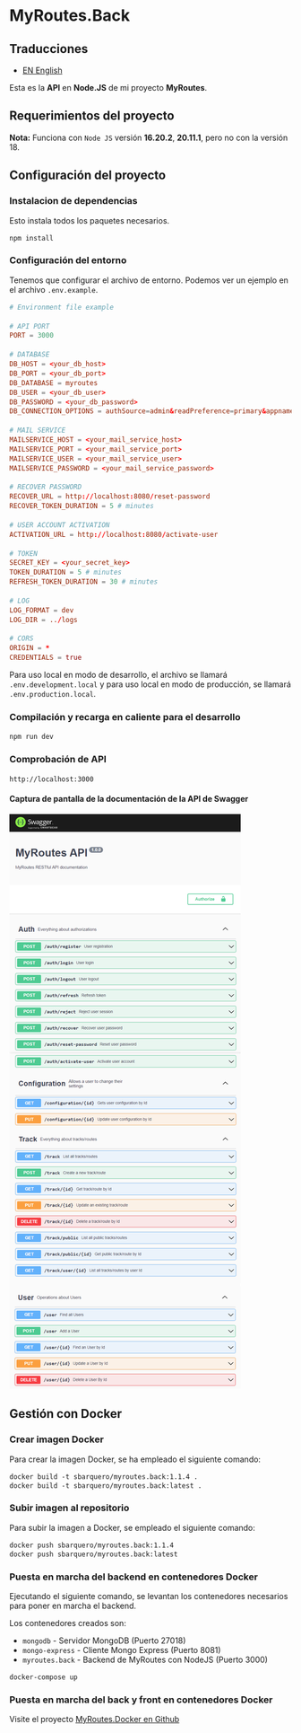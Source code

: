 # MyRoutes.Back

## Traducciones

- [EN English](./README.md)

Esta es la **API** en **Node.JS** de mi proyecto **MyRoutes**.

## Requerimientos del proyecto

**Nota:** Funciona con `Node JS` versión **16.20.2**, **20.11.1**, pero no con la versión 18.

## Configuración del proyecto

### Instalacion de dependencias
Esto instala todos los paquetes necesarios.
```shell
npm install
```

### Configuración del entorno
Tenemos que configurar el archivo de entorno. Podemos ver un ejemplo en el archivo ```.env.example```.

```conf
# Environment file example

# API PORT
PORT = 3000

# DATABASE
DB_HOST = <your_db_host>
DB_PORT = <your_db_port>
DB_DATABASE = myroutes
DB_USER = <your_db_user>
DB_PASSWORD = <your_db_password>
DB_CONNECTION_OPTIONS = authSource=admin&readPreference=primary&appname=MongoDB%20Compass&directConnection=true&ssl=false

# MAIL SERVICE
MAILSERVICE_HOST = <your_mail_service_host>
MAILSERVICE_PORT = <your_mail_service_port>
MAILSERVICE_USER = <your_mail_service_user>
MAILSERVICE_PASSWORD = <your_mail_service_password>

# RECOVER PASSWORD
RECOVER_URL = http://localhost:8080/reset-password
RECOVER_TOKEN_DURATION = 5 # minutes

# USER ACCOUNT ACTIVATION
ACTIVATION_URL = http://localhost:8080/activate-user

# TOKEN
SECRET_KEY = <your_secret_key>
TOKEN_DURATION = 5 # minutes
REFRESH_TOKEN_DURATION = 30 # minutes

# LOG
LOG_FORMAT = dev
LOG_DIR = ../logs

# CORS
ORIGIN = *
CREDENTIALS = true
```
Para uso local en modo de desarrollo, el archivo se llamará `.env.development.local` y para uso local en modo de producción, se llamará `.env.production.local`.

### Compilación y recarga en caliente para el desarrollo
```shell
npm run dev
```

### Comprobación de API
```
http://localhost:3000
```

#### Captura de pantalla de la documentación de la API de Swagger

![](doc_img/swagger-doc.png)

## Gestión con Docker

### Crear imagen Docker

Para crear la imagen Docker, se ha empleado el siguiente comando:

```
docker build -t sbarquero/myroutes.back:1.1.4 .
docker build -t sbarquero/myroutes.back:latest .
```

### Subir imagen al repositorio

Para subir la imagen a Docker, se empleado el siguiente comando:

```
docker push sbarquero/myroutes.back:1.1.4
docker push sbarquero/myroutes.back:latest
```

### Puesta en marcha del backend en contenedores Docker

Ejecutando el siguiente comando, se levantan los contenedores necesarios para poner en marcha el backend.

Los contenedores creados son:
  - `mongodb` - Servidor MongoDB (Puerto 27018)
  - `mongo-express` - Cliente Mongo Express (Puerto 8081)
  - `myroutes.back` - Backend de MyRoutes con NodeJS (Puerto 3000)

```
docker-compose up
```

### Puesta en marcha del back y front en contenedores Docker

Visite el proyecto [MyRoutes.Docker en Github](https://github.com/sbarquero/MyRoutes.Docker)
